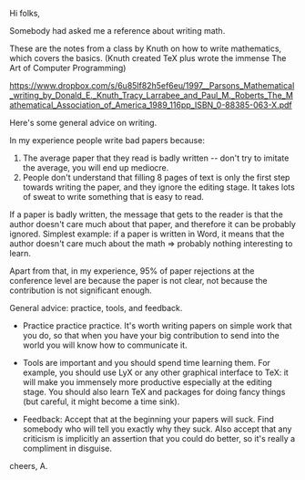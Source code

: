 Hi folks,

Somebody had asked me a reference about writing math. 

These are the notes from a class by Knuth on how to write mathematics, which covers the basics. (Knuth created TeX plus wrote the immense The Art of Computer Programming)

https://www.dropbox.com/s/6u85lf82h5ef6eu/1997__Parsons_Mathematical_writing_by_Donald_E._Knuth_Tracy_Larrabee_and_Paul_M._Roberts_The_Mathematical_Association_of_America_1989_116pp_ISBN_0-88385-063-X.pdf

Here's some general advice on writing.

In my experience people write bad papers because:
1) The average paper that they read is badly written -- don't try to imitate the average, you will end up mediocre.
2) People don't understand that filling 8 pages of text is only the first step towards writing the paper, and they ignore the editing stage. It takes lots of sweat to write something that is easy to read.

If a paper is badly written, the message that gets to the reader is that the author doesn't care much about that paper, and therefore it can be probably ignored. Simplest example: if a paper is written in Word, it means that the author doesn't care much about the math => probably nothing interesting to learn. 

Apart from that, in my experience, 95% of paper rejections at the conference level are because the paper is not clear, not because the contribution is not significant enough. 

General advice: practice, tools, and feedback.

- Practice practice practice. It's worth writing papers on simple work that you do, so that when you have your big contribution to send into the world you will know how to communicate it.

- Tools are important and you should spend time learning them. 
 For example, you should use LyX or any other graphical interface to TeX: it will make you immensely more productive especially at the editing stage.  You should also learn TeX and packages for doing fancy things (but careful, it might become a time sink).

- Feedback: Accept that at the beginning your papers will suck. Find somebody who will tell you exactly why they suck. Also accept that any criticism is implicitly an assertion that you could do better, so it's really a compliment in disguise.


cheers,
A.

